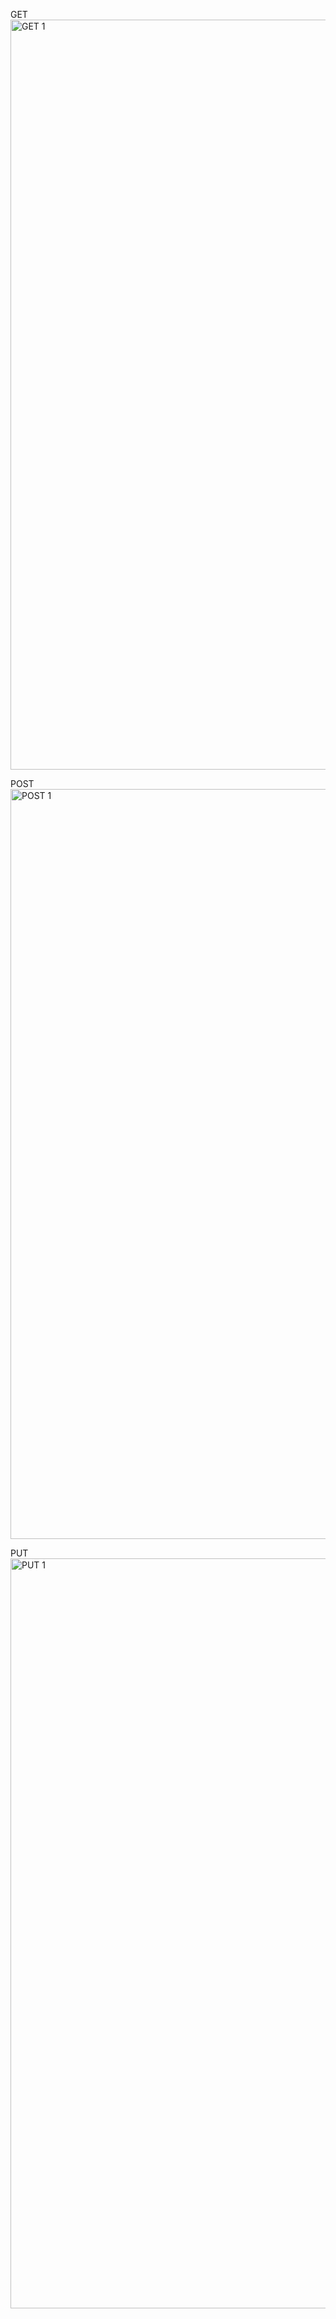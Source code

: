 GET
<img width="1920" height="1200" alt="GET 1" src="https://github.com/user-attachments/assets/4fdffe01-cf2b-4a69-9f77-c714cc58abcf" />

POST
<img width="1920" height="1200" alt="POST 1" src="https://github.com/user-attachments/assets/b1295de0-61b3-4295-acc3-ee5094e238a3" />

PUT
<img width="1920" height="1200" alt="PUT 1" src="https://github.com/user-attachments/assets/868be424-45c2-4205-a93a-88ede18c4603" />
